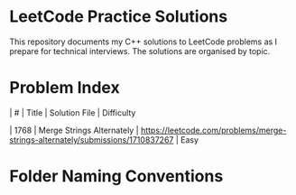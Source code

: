 # LeetCode Practice Solutions 

This repository documents my C++ solutions to LeetCode problems as I prepare for technical interviews. The solutions are organised by topic.

# Problem Index

| #    | Title                     | Solution File                                                                  | Difficulty

| 1768 | Merge Strings Alternately | https://leetcode.com/problems/merge-strings-alternately/submissions/1710837267 | Easy

# Folder Naming Conventions
